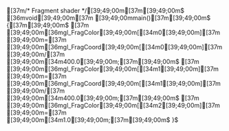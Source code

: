 [37m/* Fragment shader */[39;49;00m[37m[39;49;00m$
[36mvoid[39;49;00m[37m [39;49;00mmain()[37m[39;49;00m$
{[37m[39;49;00m$
[37m    [39;49;00m[36mgl_FragColor[39;49;00m[[34m0[39;49;00m][37m [39;49;00m=[37m [39;49;00m[36mgl_FragCoord[39;49;00m[[34m0[39;49;00m][37m [39;49;00m/[37m [39;49;00m[34m400.0[39;49;00m;[37m[39;49;00m$
[37m    [39;49;00m[36mgl_FragColor[39;49;00m[[34m1[39;49;00m][37m [39;49;00m=[37m [39;49;00m[36mgl_FragCoord[39;49;00m[[34m1[39;49;00m][37m [39;49;00m/[37m [39;49;00m[34m400.0[39;49;00m;[37m[39;49;00m$
[37m    [39;49;00m[36mgl_FragColor[39;49;00m[[34m2[39;49;00m][37m [39;49;00m=[37m [39;49;00m[34m1.0[39;49;00m;[37m[39;49;00m$
}$
